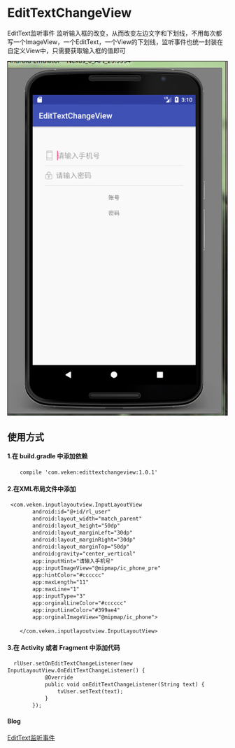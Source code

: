 # EditTextChangeView
EditText监听事件
监听输入框的改变，从而改变左边文字和下划线，不用每次都写一个ImageView，一个EditText，一个View的下划线，监听事件也统一封装在自定义View中，只需要获取输入框的值即可

![效果图](https://github.com/Veken/EditTextChangeView/raw/master/screenshot/GIF.gif)</br> 

## 使用方式

#### 1.在 build.gradle 中添加依赖
```
    compile 'com.veken:edittextchangeview:1.0.1'

```
#### 2.在XML布局文件中添加
```
 <com.veken.inputlayoutview.InputLayoutView
        android:id="@+id/rl_user"
        android:layout_width="match_parent"
        android:layout_height="50dp"
        android:layout_marginLeft="30dp"
        android:layout_marginRight="30dp"
        android:layout_marginTop="50dp"
        android:gravity="center_vertical"
        app:inputHint="请输入手机号"
        app:inputImageView="@mipmap/ic_phone_pre"
        app:hintColor="#cccccc"
        app:maxLength="11"
        app:maxLine="1"
        app:inputType="3"
        app:orginalLineColor="#cccccc"
        app:inputLineColor="#399ae4"
        app:orginalImageView="@mipmap/ic_phone">

    </com.veken.inputlayoutview.InputLayoutView>
```
#### 3.在 Activity 或者 Fragment 中添加代码
```
  rlUser.setOnEditTextChangeListener(new InputLayoutView.OnEditTextChangeListener() {
            @Override
            public void onEditTextChangeListener(String text) {
                tvUser.setText(text);
            }
        });
```
#### Blog
[EditText监听事件](https://www.jianshu.com/p/e502cd24bfa1)
